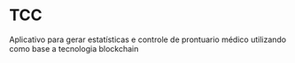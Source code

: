 # TCC
Aplicativo para gerar estatísticas e controle de prontuario médico utilizando como base a tecnologia blockchain
